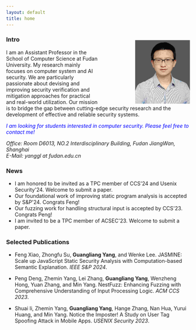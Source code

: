 ```yaml
---
layout: default
title: home
---
```



<img width="150px"  style="float:right; margin-left:100px;margin-top:20px;" src="./pictures/self.jpg">

### Intro
   
I am an Assistant Professor in the School of Computer Science at Fudan University. My research mainly focuses on computer system and AI security. We are particularly passionate about devising and improving security verification and mitigation approaches for practical and real-world utilization. Our mission is to bridge the gap between cutting-edge security research and the development of effective and reliable security systems.
   
<span style="color:blue">*I am looking for students interested in computer security. Please feel free to contact me!*</span>  

<em> Office: Room D6013, NO.2 Interdisciplinary Building, Fudan JiangWan, Shanghai</em>  
<em> E-Mail: yanggl at fudan.edu.cn</em>    



### News
- I am honored to be invited as a TPC member of CCS'24 and Usenix Security'24. Welcome to submit a paper.   
- Our foundational work of improving static program analysis is accepted by S&P'24. Congrats Feng!  
- Our fuzzing work for handling structural input is accepted by CCS'23. Congrats Peng! 
- I am invited to be a TPC member of ACSEC'23. Welcome to submit a paper.  


### Selected Publications

- Feng Xiao, Zhongfu Su, **Guangliang Yang**, and Wenke Lee. JASMINE: Scale up JavaScript Static Security Analysis with Computation-based Semantic Explanation. *IEEE S&P 2024*.

- Peng Deng, Zhemin Yang, Lei Zhang, **Guangliang Yang**, Wenzheng Hong, Yuan Zhang, and Min Yang. NestFuzz: Enhancing Fuzzing with Comprehensive Understanding of Input Processing Logic. *ACM CCS 2023*.   
    
- Shuai li, Zhemin Yang, **Guangliang Yang**, Hange Zhang, Nan Hua, Yurui Huang, and Min Yang.  Notice the Imposter! A Study on User Tag Spoofing Attack in Mobile Apps. *USENIX Security 2023*.
